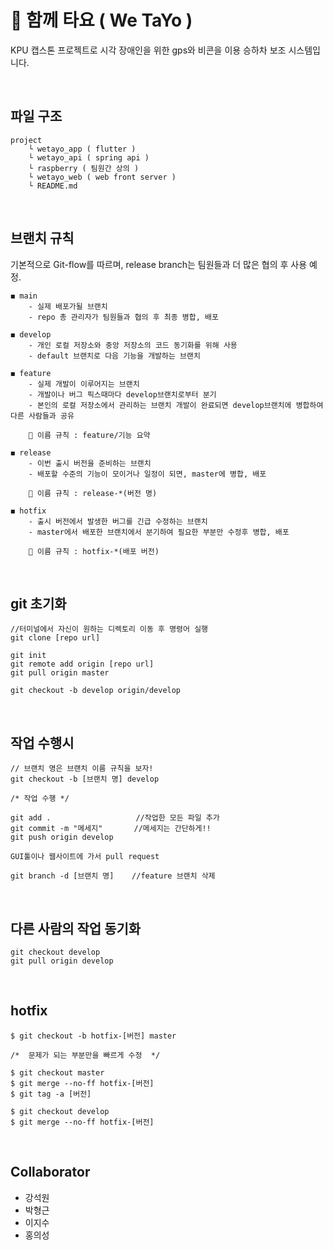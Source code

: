 # 🚌 함께 타요 ( We TaYo )

KPU 캡스톤 프로젝트로 시각 장애인을 위한 gps와 비콘을 이용
승하차 보조 시스템입니다.

<br>

## 파일 구조

```
project
    └ wetayo_app ( flutter )
    └ wetayo_api ( spring api )
    └ raspberry ( 팀원간 상의 )
    └ wetayo_web ( web front server )
    └ README.md
```

<br>

## 브랜치 규칙

기본적으로 Git-flow를 따르며, release branch는 팀원들과 더 많은 협의 후 사용 예정.

```
◼ main
    - 실제 배포가될 브랜치
    - repo 총 관리자가 팀원들과 협의 후 최종 병합, 배포

◼ develop
    - 개인 로컬 저장소와 중앙 저장소의 코드 동기화를 위해 사용
    - default 브랜치로 다음 기능을 개발하는 브랜치

◼ feature
    - 실제 개발이 이루어지는 브랜치
    - 개발이나 버그 픽스때마다 develop브랜치로부터 분기
    - 본인의 로컬 저장소에서 관리하는 브랜치 개발이 완료되면 develop브랜치에 병합하여 다른 사람들과 공유

    🔹 이름 규칙 : feature/기능 요약

◼ release
    - 이번 출시 버전을 준비하는 브랜치
    - 배포할 수준의 기능이 모이거나 일정이 되면, master에 병합, 배포

    🔹 이름 규칙 : release-*(버전 명)

◼ hotfix
    - 출시 버전에서 발생한 버그를 긴급 수정하는 브랜치
    - master에서 배포한 브랜치에서 분기하여 필요한 부분만 수정후 병합, 배포

    🔹 이름 규칙 : hotfix-*(배포 버전)
```

<br>

## git 초기화

```
//터미널에서 자신이 원하는 디렉토리 이동 후 명령어 실행
git clone [repo url]

git init
git remote add origin [repo url]
git pull origin master

git checkout -b develop origin/develop
```

<br>

## 작업 수행시

```
// 브랜치 명은 브랜치 이름 규칙을 보자!
git checkout -b [브랜치 명] develop

/* 작업 수행 */

git add .                   //작업한 모든 파일 추가
git commit -m "메세지"       //메세지는 간단하게!!
git push origin develop

GUI툴이나 웹사이트에 가서 pull request

git branch -d [브랜치 명]    //feature 브랜치 삭제
```

<br>

## 다른 사람의 작업 동기화

```
git checkout develop
git pull origin develop
```

<br>

## hotfix

```
$ git checkout -b hotfix-[버전] master

/*  문제가 되는 부분만을 빠르게 수정  */

$ git checkout master
$ git merge --no-ff hotfix-[버전]
$ git tag -a [버전]

$ git checkout develop
$ git merge --no-ff hotfix-[버전]
```

<br>

## Collaborator

- 강석원
- 박형근
- 이지수
- 홍의성

<br><br>

<br><br>

<br><br>
